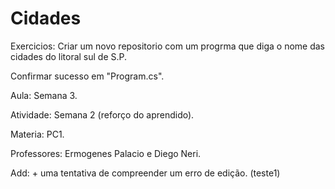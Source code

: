 # Cidades
Exercicios: Criar um novo repositorio com um progrma que diga o nome das cidades do litoral sul de S.P.                   

Confirmar sucesso em "Program.cs".                                         

Aula: Semana 3.

Atividade: Semana 2 (reforço do aprendido).

Materia: PC1.

Professores: Ermogenes Palacio e Diego Neri.

Add: + uma tentativa de compreender um erro de edição. (teste1)